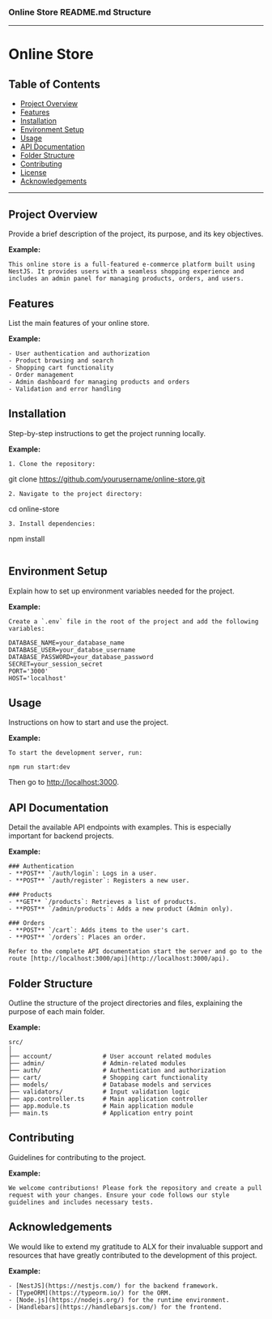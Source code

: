 ### Online Store README.md Structure

---

# Online Store

## Table of Contents
- [Project Overview](#project-overview)
- [Features](#features)
- [Installation](#installation)
- [Environment Setup](#environment-setup)
- [Usage](#usage)
- [API Documentation](#api-documentation)
- [Folder Structure](#folder-structure)
- [Contributing](#contributing)
- [License](#license)
- [Acknowledgements](#acknowledgements)

---

## Project Overview
Provide a brief description of the project, its purpose, and its key objectives.

**Example:**
```
This online store is a full-featured e-commerce platform built using NestJS. It provides users with a seamless shopping experience and includes an admin panel for managing products, orders, and users.
```

## Features
List the main features of your online store.

**Example:**
```
- User authentication and authorization
- Product browsing and search
- Shopping cart functionality
- Order management
- Admin dashboard for managing products and orders
- Validation and error handling
```

## Installation
Step-by-step instructions to get the project running locally.

**Example:**
```
1. Clone the repository:
   ```
   git clone https://github.com/yourusername/online-store.git
   ```
2. Navigate to the project directory:
   ```
   cd online-store
   ```
3. Install dependencies:
   ```
   npm install
   ```
```

## Environment Setup
Explain how to set up environment variables needed for the project.

**Example:**
```
Create a `.env` file in the root of the project and add the following variables:
```
```
DATABASE_NAME=your_database_name
DATABASE_USER=your_databse_username
DATABASE_PASSWORD=your_database_password
SECRET=your_session_secret
PORT='3000'
HOST='localhost'
```

## Usage
Instructions on how to start and use the project.

**Example:**
```
To start the development server, run:
```
```
npm run start:dev
```
Then go to [http://localhost:3000](https://localhost:3000).

## API Documentation
Detail the available API endpoints with examples. This is especially important for backend projects.

**Example:**
```
### Authentication
- **POST** `/auth/login`: Logs in a user.
- **POST** `/auth/register`: Registers a new user.

### Products
- **GET** `/products`: Retrieves a list of products.
- **POST** `/admin/products`: Adds a new product (Admin only).

### Orders
- **POST** `/cart`: Adds items to the user's cart.
- **POST** `/orders`: Places an order.

Refer to the complete API documentation start the server and go to the route [http://localhost:3000/api](http://localhost:3000/api).
```

## Folder Structure
Outline the structure of the project directories and files, explaining the purpose of each main folder.

**Example:**
```
src/
│
├── account/              # User account related modules
├── admin/                # Admin-related modules
├── auth/                 # Authentication and authorization
├── cart/                 # Shopping cart functionality
├── models/               # Database models and services
├── validators/           # Input validation logic
├── app.controller.ts     # Main application controller
├── app.module.ts         # Main application module
├── main.ts               # Application entry point
```

## Contributing
Guidelines for contributing to the project.

**Example:**
```
We welcome contributions! Please fork the repository and create a pull request with your changes. Ensure your code follows our style guidelines and includes necessary tests.
```

## Acknowledgements
We would like to extend my gratitude to ALX for their invaluable support and resources that have greatly contributed to the development of this project.


**Example:**
```
- [NestJS](https://nestjs.com/) for the backend framework.
- [TypeORM](https://typeorm.io/) for the ORM.
- [Node.js](https://nodejs.org/) for the runtime environment.
- [Handlebars](https://handlebarsjs.com/) for the frontend.
```




